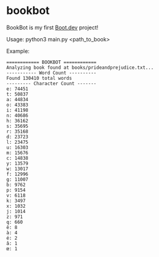 # bookbot

BookBot is my first [Boot.dev](https://www.boot.dev) project!

Usage: python3 main.py <path_to_book>

Example:

```
============ BOOKBOT ============
Analyzing book found at books/prideandprejudice.txt...
----------- Word Count ----------
Found 130410 total words
--------- Character Count -------
e: 74451
t: 50837
a: 44834
o: 43383
i: 41198
n: 40686
h: 36162
s: 35695
r: 35168
d: 23723
l: 23475
u: 16303
m: 15676
c: 14838
y: 13579
w: 13017
f: 12996
g: 11007
b: 9762
p: 9154
v: 6118
k: 3497
x: 1032
j: 1014
z: 971
q: 660
ê: 8
à: 4
é: 2
â: 1
œ: 1
```
